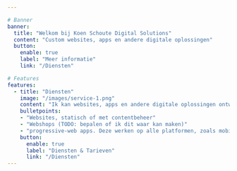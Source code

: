 ```yaml
---

# Banner
banner:
  title: "Welkom bij Koen Schoute Digital Solutions"
  content: "Custom websites, apps en andere digitale oplossingen"
  button:
    enable: true
    label: "Meer informatie"
    link: "/Diensten"

# Features
features:
  - title: "Diensten"
    image: "/images/service-1.png"
    content: "Ik kan websites, apps en andere digitale oplossingen ontwikkelen die specifiek zijn voor uw bedrijf. Ik maak gebruik van de nieuwste technologieën en ontwikkelingstools om uw projecten te realiseren. Ik ben ervan overtuigd dat uw bedrijf de beste digitale ervaring kan bieden aan uw klanten."
    bulletpoints:
    - "Websites, statisch of met contentbeheer"
    - "Webshops (TODO: bepalen of ik dit waar kan maken)"
    - "progressive-web apps. Deze werken op alle platformen, zoals mobiel, desktop, het web en tablet."
    button:
      enable: true
      label: "Diensten & Tarieven"
      link: "/Diensten"
---
```

